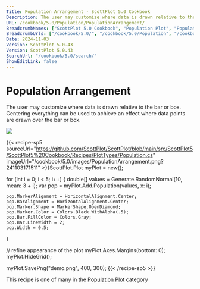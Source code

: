 ```yaml
---
Title: Population Arrangement - ScottPlot 5.0 Cookbook
Description: The user may customize where data is drawn relative to the bar or box. Centering everything can be used to achieve an effect where data points are drawn over the bar or box.
URL: /cookbook/5.0/Population/PopulationArrangement/
BreadcrumbNames: ["ScottPlot 5.0 Cookbook", "Population Plot", "Population Arrangement"]
BreadcrumbUrls: ["/cookbook/5.0/", "/cookbook/5.0/Population", "/cookbook/5.0/Population/PopulationArrangement"]
Date: 2024-11-03
Version: ScottPlot 5.0.43
Version: ScottPlot 5.0.43
SearchUrl: "/cookbook/5.0/search/"
ShowEditLink: false
---
```



<div class='d-flex align-items-center mt-5'>
<h1 class='me-2 text-dark my-0 border-0'>Population Arrangement</h1>
</div>

The user may customize where data is drawn relative to the bar or box. Centering everything can be used to achieve an effect where data points are drawn over the bar or box.

[![](/cookbook/5.0/images/PopulationArrangement.png?241103171511)](/cookbook/5.0/images/PopulationArrangement.png?241103171511)

{{< recipe-sp5 sourceUrl="https://github.com/ScottPlot/ScottPlot/blob/main/src/ScottPlot5/ScottPlot5%20Cookbook/Recipes/PlotTypes/Population.cs" imageUrl="/cookbook/5.0/images/PopulationArrangement.png?241103171511" >}}ScottPlot.Plot myPlot = new();

for (int i = 0; i < 5; i++)
{
    double[] values = Generate.RandomNormal(10, mean: 3 + i);
    var pop = myPlot.Add.Population(values, x: i);

    pop.MarkerAlignment = HorizontalAlignment.Center;
    pop.BarAlignment = HorizontalAlignment.Center;
    pop.Marker.Shape = MarkerShape.OpenDiamond;
    pop.Marker.Color = Colors.Black.WithAlpha(.5);
    pop.Bar.FillColor = Colors.Gray;
    pop.Bar.LineWidth = 2;
    pop.Width = 0.5;
}

// refine appearance of the plot
myPlot.Axes.Margins(bottom: 0);
myPlot.HideGrid();

myPlot.SavePng("demo.png", 400, 300);
{{< /recipe-sp5 >}}

<div class='my-5 text-center'>This recipe is one of many in the <a href='/cookbook/5.0/Population'>Population Plot</a> category</div>


